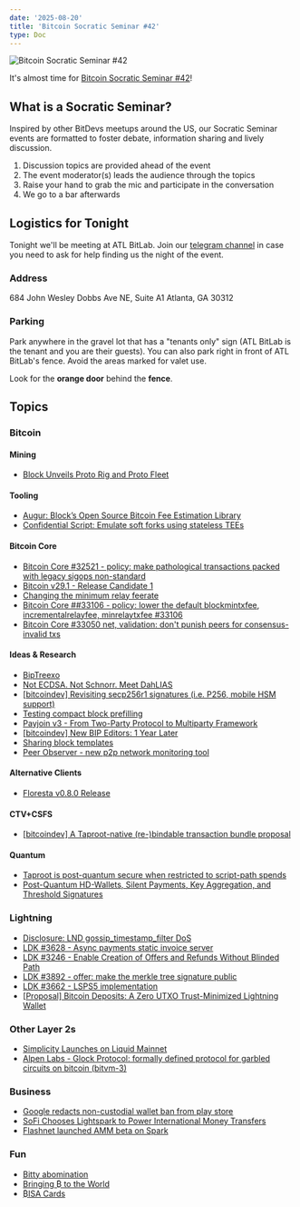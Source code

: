 ```yaml
---
date: '2025-08-20'
title: 'Bitcoin Socratic Seminar #42'
type: Doc
---
```


![Bitcoin Socratic Seminar #42](/bitcoin-socratic-seminar-42.jpg)

It's almost time for <a href="https://www.meetup.com/atlantabitdevs/events/305303524/">Bitcoin Socratic Seminar #42</a>!

## What is a Socratic Seminar?

Inspired by other BitDevs meetups around the US, our Socratic Seminar events are formatted to foster debate, information sharing and lively discussion.

1. Discussion topics are provided ahead of the event
2. The event moderator(s) leads the audience through the topics
3. Raise your hand to grab the mic and participate in the conversation
4. We go to a bar afterwards

## Logistics for Tonight

Tonight we'll be meeting at ATL BitLab. Join our <a href="https://atlantabitdevs.org/telegram/" target="_blank">telegram channel</a> in case you need to ask for help finding us the night of the event.

### Address

684 John Wesley Dobbs Ave NE,
Suite A1
Atlanta, GA 30312

### Parking

Park anywhere in the gravel lot that has a "tenants only" sign (ATL BitLab is the tenant and you are their guests). You can also park right in front of ATL BitLab's fence. Avoid the areas marked for valet use.

Look for the **orange door** behind the **fence**.

## Topics

### Bitcoin

#### Mining

- [Block Unveils Proto Rig and Proto Fleet](https://investors.block.xyz/investor-news/news-details/2025/Block-Unveils-Proto-Rig-and-Proto-Fleet-Marking-a-New-Era-in-Bitcoin-Mining/default.aspx)

#### Tooling

- [Augur: Block’s Open Source Bitcoin Fee Estimation Library](https://delvingbitcoin.org/t/augur-block-s-open-source-bitcoin-fee-estimation-library/1848)
- [Confidential Script: Emulate soft forks using stateless TEEs](https://delvingbitcoin.org/t/confidential-script-emulate-soft-forks-using-stateless-tees/1918)

#### Bitcoin Core

- [Bitcoin Core #32521 - policy: make pathological transactions packed with legacy sigops non-standard](https://github.com/bitcoin/bitcoin/pull/32521)
- [Bitcoin v29.1 - Release Candidate 1](https://github.com/bitcoin/bitcoin/blob/v29.1rc1/doc/release-notes.md)
- [Changing the minimum relay feerate](https://delvingbitcoin.org/t/changing-the-minimum-relay-feerate/1886)
- [Bitcoin Core ##33106 - policy: lower the default blockmintxfee, incrementalrelayfee, minrelaytxfee #33106](https://github.com/bitcoin/bitcoin/pull/33106)
- [Bitcoin Core #33050 net, validation: don't punish peers for consensus-invalid txs](https://github.com/bitcoin/bitcoin/pull/33050)

#### Ideas & Research

- [BipTreexo](https://github.com/utreexo/biptreexo)
- [Not ECDSA. Not Schnorr. Meet DahLIAS](https://bitcoinmagazine.com/technical/not-ecdsa-not-schnorr-meet-dahlias)
- [[bitcoindev] Revisiting secp256r1 signatures (i.e. P256, mobile HSM support)](https://groups.google.com/g/bitcoindev/c/XSYL0gx0cDM/m/kupPkNgWBAAJ)
- [Testing compact block prefilling](https://delvingbitcoin.org/t/stats-on-compact-block-reconstructions/1052/33)
- [Payjoin v3 - From Two-Party Protocol to Multiparty Framework](https://payjoindevkit.org/2025/03/18/the-evolution-of-payjoin/)
- [[bitcoindev] New BIP Editors: 1 Year Later](https://groups.google.com/g/bitcoindev/c/erO5zP3FgS4/m/G5Vjtu9xCAAJ)
- [Sharing block templates](https://delvingbitcoin.org/t/sharing-block-templates/1906)
- [Peer Observer - new p2p network monitoring tool](https://x.com/0xB10C/status/1950216578194170276)

#### Alternative Clients

- [Floresta v0.8.0 Release](https://github.com/vinteumorg/Floresta/releases/tag/v0.8.0)

#### CTV+CSFS

- [[bitcoindev] A Taproot-native (re-)bindable transaction bundle proposal](https://groups.google.com/g/bitcoindev/c/5wLThgegha4/m/iUWIZPIaCAAJ)

#### Quantum

- [Taproot is post-quantum secure when restricted to script-path spends](https://groups.google.com/g/bitcoindev/c/ydE5u5C0xVc/m/fXs1_i1CBAAJ)
- [Post-Quantum HD-Wallets, Silent Payments, Key Aggregation, and Threshold Signatures](https://delvingbitcoin.org/t/post-quantum-hd-wallets-silent-payments-key-aggregation-and-threshold-signatures/1854)

### Lightning

- [Disclosure: LND gossip_timestamp_filter DoS](https://delvingbitcoin.org/t/disclosure-lnd-gossip-timestamp-filter-dos/1859)
- [LDK #3628 - Async payments static invoice server](https://github.com/lightningdevkit/rust-lightning/pull/3628)
- [LDK #3246 - Enable Creation of Offers and Refunds Without Blinded Path](https://github.com/lightningdevkit/rust-lightning/pull/3246)
- [LDK #3892 - offer: make the merkle tree signature public](https://github.com/lightningdevkit/rust-lightning/pull/3892)
- [LDK #3662 - LSPS5 implementation](https://github.com/lightningdevkit/rust-lightning/pull/3662)
- [[Proposal] Bitcoin Deposits: A Zero UTXO Trust-Minimized Lightning Wallet](https://delvingbitcoin.org/t/proposal-bitcoin-deposits-a-zero-utxo-trust-minimized-lightning-wallet/1922)

### Other Layer 2s

- [Simplicity Launches on Liquid Mainnet](https://blog.blockstream.com/simplicity-launches-on-liquid-mainnet/)
- [Alpen Labs - Glock Protocol: formally defined protocol for garbled circuits on bitcoin (bitvm-3)](https://x.com/AlpenLabs/status/1957808842558885902)

### Business

- [Google redacts non-custodial wallet ban from play store](https://x.com/NewsFromGoogle/status/1955741506440192463)
- [SoFi Chooses Lightspark to Power International Money Transfers](https://www.lightspark.com/news/lightspark/sofi-lightspark-announcement)
- [Flashnet launched AMM beta on Spark](https://x.com/flashnet/status/1954718954204893230)

### Fun

- [Bitty abomination](https://x.com/spiralbtc/status/1937590671369474430)
- [Bringing ₿ to the World](https://spiralbtc.substack.com/p/bringing-to-the-world)
- [₿ISA Cards](https://x.com/unllamas/status/1950944668641866185)
